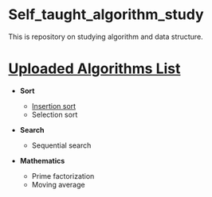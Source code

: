 # Self_taught_algorithm_study
This is repository on studying algorithm and data structure. 

# [Uploaded Algorithms List](Codes/)
- **Sort**
  - [Insertion sort](Codes/InsertionSort.cpp)
  - Selection sort

- **Search**
  - Sequential search 

- **Mathematics**
  - Prime factorization
  - Moving average

